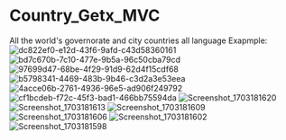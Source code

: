 
# Country_Getx_MVC
All the world's governorate and city countries all language 
Exapmple:
![dc822ef0-e12d-43f6-9afd-c43d58360161](https://github.com/mohammedhajieh/Country_Getx_MVC/assets/106439542/4c824ab6-6e83-4e97-a6b6-21011e25ad02)
![bd7c670b-7c10-477e-9b5a-96c50cba79cd](https://github.com/mohammedhajieh/Country_Getx_MVC/assets/106439542/c952c662-2a29-437e-ae93-5cc5539dabc9)
![97699d47-68be-4f29-91d9-62d4f15cdf68](https://github.com/mohammedhajieh/Country_Getx_MVC/assets/106439542/74a71fdf-b7fa-4312-8237-874dbd5a8cff)
![b5798341-4469-483b-9b46-c3d2a3e53eea](https://github.com/mohammedhajieh/Country_Getx_MVC/assets/106439542/b454dc3c-bec7-4078-9b96-70490fe50d4b)
![4acce06b-2761-4936-96e5-ad906f249792](https://github.com/mohammedhajieh/Country_Getx_MVC/assets/106439542/cab3eeec-8f3a-4d80-91bf-c26f0630405d)
![cf1bcdeb-f72c-45f3-bad1-466bb75594da](https://github.com/mohammedhajieh/Country_Getx_MVC/assets/106439542/6649d846-7dd3-4658-912f-c2f8c1848e20)
![Screenshot_1703181620](https://github.com/mohammedhajieh/Country_Getx_MVC/assets/106439542/98148213-2a56-476d-94a1-c55db3f6f140)
![Screenshot_1703181613](https://github.com/mohammedhajieh/Country_Getx_MVC/assets/106439542/c7bc943e-12a1-465d-ac67-2c9c5117a164)
![Screenshot_1703181609](https://github.com/mohammedhajieh/Country_Getx_MVC/assets/106439542/bab43c1c-325f-4595-8f94-e272be8e5694)
![Screenshot_1703181606](https://github.com/mohammedhajieh/Country_Getx_MVC/assets/106439542/da4f3b62-ca71-4eab-9dfe-a90ee5a19270)
![Screenshot_1703181602](https://github.com/mohammedhajieh/Country_Getx_MVC/assets/106439542/d08cbca5-4af3-4681-934b-9eacff566977)
![Screenshot_1703181598](https://github.com/mohammedhajieh/Country_Getx_MVC/assets/106439542/22e63f79-2f9f-431f-9107-84e828b615e4)
